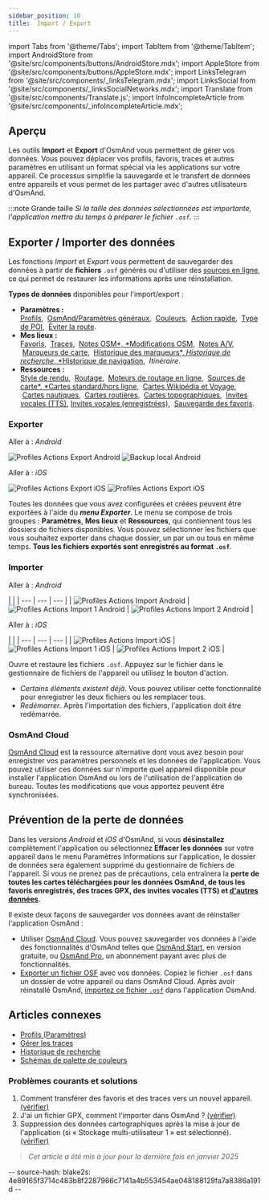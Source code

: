 ```yaml
---
sidebar_position: 10
title:  Import / Export
---
```

import Tabs from '@theme/Tabs';
import TabItem from '@theme/TabItem';
import AndroidStore from '@site/src/components/buttons/AndroidStore.mdx';
import AppleStore from '@site/src/components/buttons/AppleStore.mdx';
import LinksTelegram from '@site/src/components/_linksTelegram.mdx';
import LinksSocial from '@site/src/components/_linksSocialNetworks.mdx';
import Translate from '@site/src/components/Translate.js';
import InfoIncompleteArticle from '@site/src/components/_infoIncompleteArticle.mdx';


## Aperçu

Les outils **Import** et **Export** d'OsmAnd vous permettent de gérer vos données. Vous pouvez déplacer vos profils, favoris, traces et autres paramètres en utilisant un format spécial via les applications sur votre appareil. Ce processus simplifie la sauvegarde et le transfert de données entre appareils et vous permet de les partager avec d'autres utilisateurs d'OsmAnd.

:::note Grande taille
*Si la taille des données sélectionnées est importante, l'application mettra du temps à préparer le fichier `.osf`.*
:::


## Exporter / Importer des données

Les fonctions *Import* et *Export* vous permettent de sauvegarder des données à partir de **fichiers** `.osf` générés ou d'utiliser des [sources en ligne](../map/raster-maps.md), ce qui permet de restaurer les informations après une réinstallation.

**Types de données** disponibles pour l'import/export :

- **Paramètres :**  
        [Profils](../personal/profiles.md#actions), &nbsp;[OsmAnd/Paramètres généraux](../personal/global-settings.md), &nbsp;[Couleurs](../personal/color-palette-schemes.md), &nbsp;[Action rapide](../widgets/quick-action.md), &nbsp;[Type de POI](../map/point-layers-on-map.md#poi-types), &nbsp;[Éviter la route](../map/map-context-menu.md#avoid-road).
- **Mes lieux :**  
        [Favoris](../personal/favorites.md#export--import), &nbsp;[Traces](../personal/tracks/manage-tracks.md#import--export-track), &nbsp;[Notes OSM*, *Modifications OSM](../plugins/osm-editing.md#create--modify-poi), &nbsp;[Notes A/V](../plugins/audio-video-notes.md), &nbsp;[Marqueurs de carte](../personal/markers.md), &nbsp;[Historique des marqueurs*, *Historique de recherche*, *Historique de navigation](../personal/global-settings.md#history), &nbsp;*Itinéraire*.
- **Ressources :**  
        [Style de rendu](../map/vector-maps.md#custom-map-style), &nbsp;[Routage](../navigation/routing/osmand-routing.md), &nbsp;[Moteurs de routage en ligne](../navigation/routing/online-routing.md), &nbsp;[Sources de carte*, *Cartes standard/hors ligne](../map/raster-maps.md), &nbsp;[Cartes Wikipédia et Voyage](../plan-route/travel-guides.md), &nbsp;[Cartes nautiques](../plugins/nautical-charts.md), &nbsp;[Cartes routières](../map/vector-maps.md#road-style), &nbsp;[Cartes topographiques](../plugins/topography.md), &nbsp;[Invites vocales (TTS)](../navigation/guidance/voice-navigation.md#tts-text-to-speech), [Invites vocales (enregistrées)](../navigation/guidance/voice-navigation.md#recorded-voice-prompts), &nbsp;[Sauvegarde des favoris](../personal/favorites.md#automatic-favorites-backup).


### Exporter

<Tabs groupId="operating-systems">

<TabItem value="android" label="Android">

Aller à : *Android* *<Translate android="true" ids="shared_string_menu,shared_string_settings,import_export,export_to_file"/>*  

![Profiles Actions Export Android](@site/static/img/personal/profiles/profile_actions_export_1_andr.png) ![Backup local Android](@site/static/img/personal/profiles/profile_actions_export_2_andr.png)  

</TabItem>

<TabItem value="ios" label="iOS">

Aller à : *iOS* *<Translate ios="true" ids="shared_string_menu,shared_string_settings,local_backup,backup_into_file"/>*

![Profiles Actions Export iOS](@site/static/img/personal/profiles/profile_actions_export_1_ios.png)   ![Profiles Actions Export iOS](@site/static/img/personal/profiles/profile_actions_export_2_ios.png)

</TabItem>

</Tabs>

Toutes les données que vous avez configurées et créées peuvent être exportées à l'aide du ***menu Exporter***. Le menu se compose de trois groupes : **Paramètres**, **Mes lieux** et **Ressources**, qui contiennent tous les dossiers de fichiers disponibles. Vous pouvez sélectionner les fichiers que vous souhaitez exporter dans chaque dossier, un par un ou tous en même temps. **Tous les fichiers exportés sont enregistrés au format `.osf`**.  


### Importer

<Tabs groupId="operating-systems">

<TabItem value="android" label="Android">

Aller à : *Android* *<Translate android="true" ids="shared_string_menu,shared_string_settings,import_export,shared_string_import"/>*  

| |
| --- | --- | --- |
| ![Profiles Actions Import Android](@site/static/img/personal/profiles/profile_actions_import_android.png) | ![Profiles Actions Import 1 Android](@site/static/img/personal/profiles/profile_actions_import_1_android.png) | ![Profiles Actions Import 2 Android](@site/static/img/personal/profiles/profile_actions_import_2_android.png) |

</TabItem>

<TabItem value="ios" label="iOS">

Aller à : *iOS* *<Translate ios="true" ids="shared_string_menu,shared_string_settings,local_backup,restore_from_file"/>*  

| |
| --- | --- | --- |
| ![Profiles Actions Import iOS](@site/static/img/personal/profiles/profile_actions_import_ios.png) | ![Profiles Actions Import 1 iOS](@site/static/img/personal/profiles/profile_actions_import_1_ios.png) | ![Profiles Actions Import 2 iOS](@site/static/img/personal/profiles/profile_actions_import_2_ios.png) |

</TabItem>

</Tabs>

Ouvre et restaure les fichiers `.osf`. Appuyez sur le fichier dans le gestionnaire de fichiers de l'appareil ou utilisez le bouton d'action.

- *Certains éléments existent déjà*. Vous pouvez utiliser cette fonctionnalité pour enregistrer les deux fichiers ou les remplacer tous.
- *Redémarrer*. Après l'importation des fichiers, l'application doit être redémarrée.


### OsmAnd Cloud

[OsmAnd Cloud](../personal/osmand-cloud.md) est la ressource alternative dont vous avez besoin pour enregistrer vos paramètres personnels et les données de l'application. Vous pouvez utiliser ces données sur n'importe quel appareil disponible pour installer l'application OsmAnd ou lors de l'utilisation de l'application de bureau. Toutes les modifications que vous apportez peuvent être synchronisées.


## Prévention de la perte de données

Dans les versions *Android* et *iOS* d'OsmAnd, si vous **désinstallez** complètement l'application ou sélectionnez **Effacer les données** sur votre appareil dans le menu Paramètres Informations sur l'application, le dossier de données sera également supprimé du gestionnaire de fichiers de l'appareil. Si vous ne prenez pas de précautions, cela entraînera la **perte de toutes les cartes téléchargées pour les données OsmAnd, de tous les favoris enregistrés, des traces GPX, des invites vocales (TTS) et [d'autres données](#export--import-data).**

Il existe deux façons de sauvegarder vos données avant de réinstaller l'application OsmAnd :

- Utiliser [OsmAnd Cloud](#osmand-cloud). Vous pouvez sauvegarder vos données à l'aide des fonctionnalités d'OsmAnd telles que [OsmAnd Start](../personal/osmand-cloud.md#osmand-start), en version gratuite, ou [OsmAnd Pro](../purchases/index.md), un abonnement payant avec plus de fonctionnalités.
- [Exporter un fichier OSF](#export) avec vos données. Copiez le fichier `.osf` dans un dossier de votre appareil ou dans OsmAnd Cloud. Après avoir réinstallé OsmAnd, [importez ce fichier `.osf`](#import) dans l'application OsmAnd.


## Articles connexes

- [Profils (Paramètres)](./profiles.md)
- [Gérer les traces](../personal/tracks/manage-tracks.md#import--export-track)
- [Historique de recherche](../search/search-history.md#export-and-share)
- [Schémas de palette de couleurs](../personal/color-palette-schemes.md)

### Problèmes courants et solutions

1. Comment transférer des favoris et des traces vers un nouvel appareil. [(vérifier)](../troubleshooting/setup.md#how-to-transfer-favorites-and-tracks-to-a-new-device)
2. J'ai un fichier GPX, comment l'importer dans OsmAnd ? [(vérifier)](../troubleshooting/setup.md#i-have-a-gpx-file-how-do-i-import-it-into-osmand)
3. Suppression des données cartographiques après la mise à jour de l'application (si « Stockage multi-utilisateur 1 » est sélectionné). [(vérifier)](../troubleshooting/maps-data#deleting-map-data-after-the-app-update-if-multiuser-storage-1-is-selected)

> *Cet article a été mis à jour pour la dernière fois en janvier 2025*

-- source-hash: blake2s: 4e89165f3714c483b8f2287966c7141a4b553454ae048188129fa7a8386a191d --
